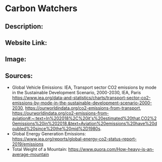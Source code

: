 # Carbon Watchers

## Description:

## Website Link:

## Image:

## Sources:

* Global Vehicle Emissions: IEA, Transport sector CO2 emissions by mode in the Sustainable Development Scenario, 2000-2030, IEA, Paris https://www.iea.org/data-and-statistics/charts/transport-sector-co2-emissions-by-mode-in-the-sustainable-development-scenario-2000-2030, https://ourworldindata.org/co2-emissions-from-transport, https://ourworldindata.org/co2-emissions-from-aviation#:~:text=In%202018%2C%20it's%20estimated%20that,CO2%20emissions%20in%202018.&text=Aviation%20emissions%20have%20doubled%20since%20the%20mid%2D1980s.
* Global Energy Generation Emissions: https://www.iea.org/reports/global-energy-co2-status-report-2019/emissions
* Total Weight of a Mountain: https://www.quora.com/How-heavy-is-an-average-mountain
